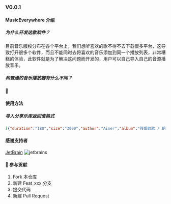 ### V0.0.1

#### MusicEverywhere 介绍
##### 为什么开发这款软件？
目前音乐版权分布在各个平台上，我们想听喜欢的歌不得不去下载很多平台，这导致打开很多个软件，而且不能同时去将喜欢的音乐添加到同一个播放列表，非常糟糕的体验，此软件就是为了解决这问题而开发的，用户可以自己导入自己的音源播放音乐。
##### 和普通的音乐播放器有什么不同？
:icecream: 

#### 使用方法
##### 导入分享乐库返回值格式
```json
[{"duration":"180","size":"3000","author":"Aimer","album":"残響散歌 / 朝が来る","name":"残響散歌","url":"http://残響散歌.mp3"}]
```

#### 感谢支持者
[JetBrain](https://jb.gg/OpenSourceSupport)
![jetbrains](https://resources.jetbrains.com/storage/products/company/brand/logos/jb_beam.svg)

#### 🍫 参与贡献
1. Fork 本仓库
2. 新建 Feat_xxx 分支
3. 提交代码
4. 新建 Pull Request